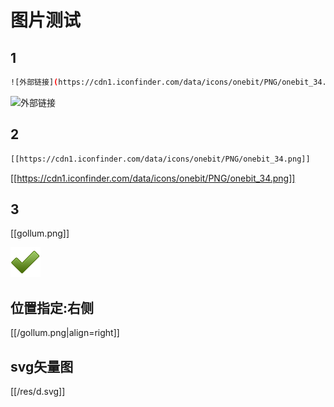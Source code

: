 # 图片测试 
## 1
```bash
![外部链接](https://cdn1.iconfinder.com/data/icons/onebit/PNG/onebit_34.png)
```
![外部链接](https://cdn1.iconfinder.com/data/icons/onebit/PNG/onebit_34.png)

## 2
```bash
[[https://cdn1.iconfinder.com/data/icons/onebit/PNG/onebit_34.png]]
```
[[https://cdn1.iconfinder.com/data/icons/onebit/PNG/onebit_34.png]]

## 3

[[gollum.png]]

![asdasd](/gollum.png)

## 位置指定:右侧

[[/gollum.png|align=right]]

## svg矢量图

[[/res/d.svg]]